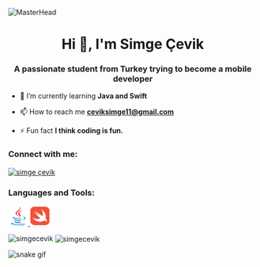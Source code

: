 
![MasterHead](https://miro.medium.com/v2/resize:fit:4800/format:webp/1*cfmRtbFOaB8q1Icn8EBsjw.png)
<h1 align="center">Hi 👋, I'm Simge Çevik</h1>
<h3 align="center">A passionate student from Turkey trying to become a mobile developer</h3>

- 🌱 I’m currently learning **Java and Swift**

- 📫 How to reach me **ceviksimge11@gmail.com**

- ⚡ Fun fact **I think coding is fun.**

<h3 align="left">Connect with me:</h3>
<p align="left">
<a href="https://linkedin.com/in/simge çevik" target="blank"><img align="center" src="https://raw.githubusercontent.com/rahuldkjain/github-profile-readme-generator/master/src/images/icons/Social/linked-in-alt.svg" alt="simge çevik" height="30" width="40" /></a>
</p>

<h3 align="left">Languages and Tools:</h3>
<p align="left"> <a href="https://www.java.com" target="_blank" rel="noreferrer"> <img src="https://raw.githubusercontent.com/devicons/devicon/master/icons/java/java-original.svg" alt="java" width="40" height="40"/> </a> <a href="https://developer.apple.com/swift/" target="_blank" rel="noreferrer"> <img src="https://raw.githubusercontent.com/devicons/devicon/master/icons/swift/swift-original.svg" alt="swift" width="40" height="40"/> </a> </p>

<p><img align="left" src="https://github-readme-stats.vercel.app/api/top-langs?username=simgecevik&show_icons=true&locale=en&layout=compact" alt="simgecevik" /></p>

<p>&nbsp;<img align="center" src="https://github-readme-stats.vercel.app/api?username=simgecevik&show_icons=true&locale=en" alt="simgecevik" /></p>

![snake gif](https://github.com/SimgeCevik/SimgeCevik/blob/output/github-contribution-grid-snake.gif)
